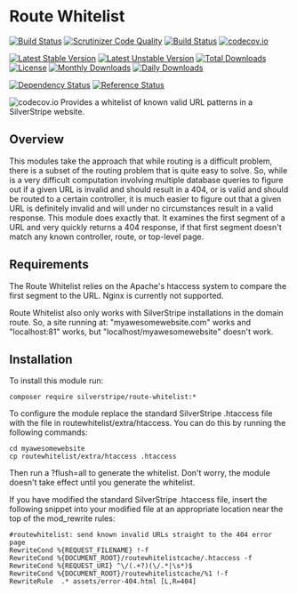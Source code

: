 # Route Whitelist
[![Build Status](https://travis-ci.org/gordonbanderson/silverstripe-routewhitelist.svg?branch=master)](https://travis-ci.org/gordonbanderson/silverstripe-routewhitelist)
[![Scrutinizer Code Quality](https://scrutinizer-ci.com/g/gordonbanderson/silverstripe-routewhitelist/badges/quality-score.png?b=master)](https://scrutinizer-ci.com/g/gordonbanderson/silverstripe-routewhitelist/?branch=master)
[![Build Status](https://scrutinizer-ci.com/g/gordonbanderson/silverstripe-routewhitelist/badges/build.png?b=master)](https://scrutinizer-ci.com/g/gordonbanderson/silverstripe-routewhitelist/build-status/master)
[![codecov.io](https://codecov.io/github/gordonbanderson/silverstripe-routewhitelist/coverage.svg?branch=master)](https://codecov.io/github/gordonbanderson/silverstripe-routewhitelist?branch=master)

[![Latest Stable Version](https://poser.pugx.org/silverstripe/routewhitelist/version)](https://packagist.org/packages/silverstripe/routewhitelist)
[![Latest Unstable Version](https://poser.pugx.org/silverstripe/routewhitelist/v/unstable)](//packagist.org/packages/silverstripe/routewhitelist)
[![Total Downloads](https://poser.pugx.org/silverstripe/routewhitelist/downloads)](https://packagist.org/packages/silverstripe/routewhitelist)
[![License](https://poser.pugx.org/silverstripe/routewhitelist/license)](https://packagist.org/packages/silverstripe/routewhitelist)
[![Monthly Downloads](https://poser.pugx.org/silverstripe/routewhitelist/d/monthly)](https://packagist.org/packages/silverstripe/routewhitelist)
[![Daily Downloads](https://poser.pugx.org/silverstripe/routewhitelist/d/daily)](https://packagist.org/packages/silverstripe/routewhitelist)

[![Dependency Status](https://www.versioneye.com/php/silverstripe:routewhitelist/badge.svg)](https://www.versioneye.com/php/silverstripe:routewhitelist)
[![Reference Status](https://www.versioneye.com/php/silverstripe:routewhitelist/reference_badge.svg?style=flat)](https://www.versioneye.com/php/silverstripe:routewhitelist/references)

![codecov.io](https://codecov.io/github/gordonbanderson/silverstripe-routewhitelist/branch.svg?branch=master)
Provides a whitelist of known valid URL patterns in a SilverStripe website.

## Overview
This modules take the approach that while routing is a difficult problem, there is a subset of the routing problem that is 
quite easy to solve. So, while is a very difficult computation involving multiple database queries to figure out if a 
given URL is invalid and should result in a 404, or is valid and should be routed to a certain controller, it is much
easier to figure out that a given URL is definitely invalid and will under no circumstances result in a valid response.
This module does exactly that. It examines the first segment of a URL and very quickly returns a 404 response, if that 
first segment doesn't match any known controller, route, or top-level page.
  
## Requirements
The Route Whitelist relies on the Apache's htaccess system to compare the first segment to the URL. Nginx is currently 
not supported.

Route Whitelist also only works with SilverStripe installations in the domain route. So, a site running at: "myawesomewebsite.com" works
and "localhost:81" works, but "localhost/myawesomewebsite" doesn't work.

## Installation
To install this module run:

	composer require silverstripe/route-whitelist:*

To configure the module replace the standard SilverStripe .htaccess file with the file in routewhitelist/extra/htaccess. You can do this
 by running the following commands:

	cd myawesomewebsite
	cp routewhitelist/extra/htaccess .htaccess

Then run a ?flush=all to generate the whitelist. Don't worry, the module doesn't take effect until you generate the whitelist.

If you have modified the standard SilverStripe .htaccess file, insert the following snippet into your modified file 
at an appropriate location near the top of the mod_rewrite rules:

    #routewhitelist: send known invalid URLs straight to the 404 error page
    RewriteCond %{REQUEST_FILENAME} !-f
    RewriteCond %{DOCUMENT_ROOT}/routewhitelistcache/.htaccess -f
    RewriteCond %{REQUEST_URI} ^\/(.+?)(\/.*|\s*)$
    RewriteCond %{DOCUMENT_ROOT}/routewhitelistcache/%1 !-f 
	RewriteRule  .* assets/error-404.html [L,R=404]
